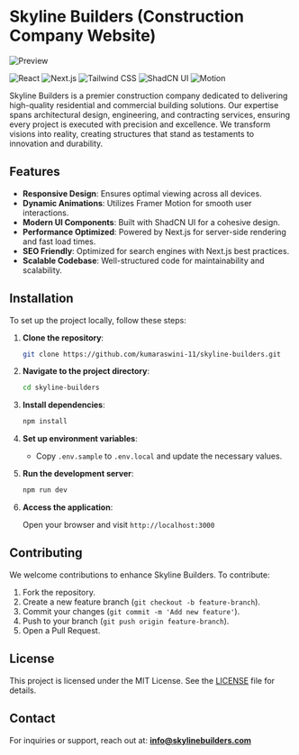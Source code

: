 # Skyline Builders (Construction Company Website)

![Preview](https://raw.githubusercontent.com/kumaraswini-11/skyline-builders/main/public/preview.png)

![React](https://img.shields.io/badge/React-19.0.0-blue?style=for-the-badge&logo=react)
![Next.js](https://img.shields.io/badge/Next.js-15.2.3-black?style=for-the-badge&logo=next.js)
![Tailwind CSS](https://img.shields.io/badge/Tailwind_CSS-4.0-blue?style=for-the-badge&logo=tailwind-css)
![ShadCN UI](https://img.shields.io/badge/ShadCN_UI-%23ffffff?style=for-the-badge)
![Motion](https://img.shields.io/badge/Framer_Motion-%23ff0080?style=for-the-badge&logo=framer)

Skyline Builders is a premier construction company dedicated to delivering high-quality residential and commercial building solutions. Our expertise spans architectural design, engineering, and contracting services, ensuring every project is executed with precision and excellence. We transform visions into reality, creating structures that stand as testaments to innovation and durability.

## Features

- **Responsive Design**: Ensures optimal viewing across all devices.
- **Dynamic Animations**: Utilizes Framer Motion for smooth user interactions.
- **Modern UI Components**: Built with ShadCN UI for a cohesive design.
- **Performance Optimized**: Powered by Next.js for server-side rendering and fast load times.
- **SEO Friendly**: Optimized for search engines with Next.js best practices.
- **Scalable Codebase**: Well-structured code for maintainability and scalability.

## Installation

To set up the project locally, follow these steps:

1. **Clone the repository**:

   ```bash
   git clone https://github.com/kumaraswini-11/skyline-builders.git
   ```

2. **Navigate to the project directory**:

   ```bash
   cd skyline-builders
   ```

3. **Install dependencies**:

   ```bash
   npm install
   ```

4. **Set up environment variables**:

   - Copy `.env.sample` to `.env.local` and update the necessary values.

5. **Run the development server**:

   ```bash
   npm run dev
   ```

6. **Access the application**:

   Open your browser and visit `http://localhost:3000`

## Contributing

We welcome contributions to enhance Skyline Builders. To contribute:

1. Fork the repository.
2. Create a new feature branch (`git checkout -b feature-branch`).
3. Commit your changes (`git commit -m 'Add new feature'`).
4. Push to your branch (`git push origin feature-branch`).
5. Open a Pull Request.

## License

This project is licensed under the MIT License. See the [LICENSE](LICENSE) file for details.

## Contact

For inquiries or support, reach out at: **<info@skylinebuilders.com>**

<!-- ## Reference

- [How To Build A Construction Website Using Next.js, Tailwind CSS, Motion](https://www.youtube.com/watch?v=VgO5WxSY_64) -->
